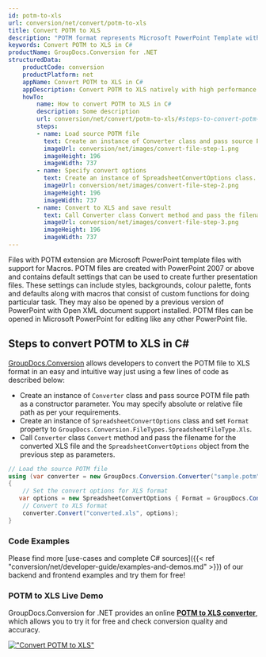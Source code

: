 ```yaml
---
id: potm-to-xls
url: conversion/net/convert/potm-to-xls
title: Convert POTM to XLS
description: "POTM format represents Microsoft PowerPoint Template with .potm extension. Learn how to convert POTM to XLS file programmatically in C# language using GroupDocs.Conversion for .NET library."
keywords: Convert POTM to XLS in C#
productName: GroupDocs.Conversion for .NET
structuredData:
    productCode: conversion
    productPlatform: net
    appName: Convert POTM to XLS in C#
    appDescription: Convert POTM to XLS natively with high performance using C# language and server side GroupDocs.Conversion for .NET APIs, without the use of any software like Microsoft or Open Office.
    howTo:
        name: How to convert POTM to XLS in C# 
        description: Some description
        url: conversion/net/convert/potm-to-xls/#steps-to-convert-potm-to-xls-in-c
        steps:
        - name: Load source POTM file 
          text: Create an instance of Converter class and pass source POTM file path as a constructor parameter. You may specify absolute or relative file path as per your requirements. 
          imageUrl: conversion/net/images/convert-file-step-1.png
          imageHeight: 196
          imageWidth: 737
        - name: Specify convert options 
          text: Create an instance of SpreadsheetConvertOptions class.
          imageUrl: conversion/net/images/convert-file-step-2.png
          imageHeight: 196
          imageWidth: 737
        - name: Convert to XLS and save result 
          text: Call Converter class Convert method and pass the filename for the converted HTML file and the SpreadsheetConvertOptions object from the previous step as parameters.
          imageUrl: conversion/net/images/convert-file-step-3.png
          imageHeight: 196
          imageWidth: 737
---
```


Files with POTM extension are Microsoft PowerPoint template files with support for Macros. POTM files are created with PowerPoint 2007 or above and contains default settings that can be used to create further presentation files. These settings can include styles, backgrounds, colour palette, fonts and defaults along with macros that consist of custom functions for doing particular task. They may also be opened by a previous version of PowerPoint with Open XML document support installed. POTM files can be opened in Microsoft PowerPoint for editing like any other PowerPoint file.

## Steps to convert POTM to XLS in C#

[GroupDocs.Conversion](https://products.groupdocs.com/conversion/net) allows developers to convert the POTM file to XLS format in an easy and intuitive way just using a few lines of code as described below:

* Create an instance of `Converter` class and pass source POTM file path as a constructor parameter. You may specify absolute or relative file path as per your requirements. 
* Create an instance of `SpreadsheetConvertOptions` class and set `Format` property to `GroupDocs.Conversion.FileTypes.SpreadsheetFileType.Xls`.
* Call `Converter` class `Convert` method and pass the filename for the converted XLS file and the `SpreadsheetConvertOptions` object from the previous step as parameters.

```csharp
// Load the source POTM file
using (var converter = new GroupDocs.Conversion.Converter("sample.potm"))
{
    // Set the convert options for XLS format
   var options = new SpreadsheetConvertOptions { Format = GroupDocs.Conversion.FileTypes.SpreadsheetFileType.Xls };
    // Convert to XLS format
    converter.Convert("converted.xls", options);
}
```

### Code Examples

Please find more [use-cases and complete C# sources]({{< ref "conversion/net/developer-guide/examples-and-demos.md" >}}) of our backend and frontend examples and try them for free!

### POTM to XLS Live Demo

GroupDocs.Conversion for .NET provides an online [**POTM to XLS converter**](https://products.groupdocs.app/conversion/potm-to-xls), which allows you to try it for free and check conversion quality and accuracy.

[!["Convert POTM to XLS"](conversion/net/images/convert-to-xls/convert-potm-to-xls.png)](https://products.groupdocs.app/conversion/potm-to-xls)